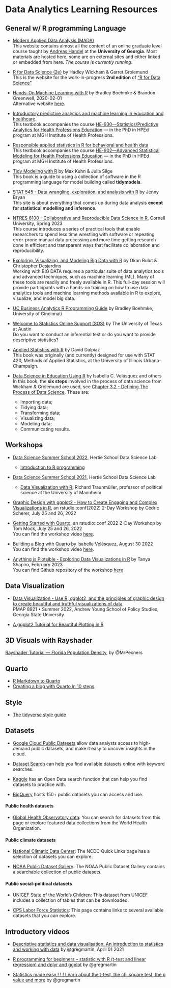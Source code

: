 # Data Analytics Learning Resources


## General w/ R programming Language

- [Modern Applied Data Analysis (MADA)](https://andreashandel.github.io/MADAcourse/)  
This website contains almost all the content of an online graduate level course taught by [Andreas Handel](https://www.andreashandel.com/) at the **University of Georgia**. Most materials are hosted here, some are on external sites and either linked or embedded from here. *The course is currently running*. 

- [R for Data Science (2e)](https://r4ds.hadley.nz/) by Hadley Wickham & Garret Grolemund  
This is the website for the work-in-progress **2nd edition** of [“R for Data Science”](https://r4ds.had.co.nz/)  

- [Hands-On Machine Learning with R](https://bradleyboehmke.github.io/HOML/) by Bradley Boehmke & Brandon Greenwell, 2020-02-01  
Alternative website [here](https://koalaverse.github.io/homlr/index.html).

- [Introductory predictive analytics and machine learning in education and healthcare](https://bookdown.org/anshul302/paml/).  
This textbook accompanies the course [HE-930—Statistics/Predictive Analytics for Health Professions Education](https://mghihp.smartcatalogiq.com/en/2019-2020/Catalog/Course-Descriptions/HE-Health-Professions-Education/900/HE-930) — in the PhD in HPEd program at MGH Institute of Health Professions.  

- [Responsible applied statistics in R for behavioral and health data](https://bookdown.org/anshul302/HE902-MGHIHP-Spring2020/)  
This textbook accompanies the course [HE-902—Advanced Statistical Modeling for Health Professions Education](https://mghihp.smartcatalogiq.com/en/current/Catalog/Course-Descriptions/SCHOOL-OF-HEALTHCARE-LEADERSHIP/HE-Health-Professions-Education/900/HE-902) — in the PhD in HPEd program at MGH Institute of Health Professions.  

- [Tidy Modeling with R](https://www.tmwr.org/) by Max Kuhn & Julia Silge  
This book is a guide to using a collection of software in the R programming language for model building called **tidymodels**.  

- [STAT 545 - Data wrangling, exploration, and analysis with R](https://stat545.com/) by Jenny Bryan  
This site is about everything that comes up during data analysis **except for statistical modelling and inference**.  

- [NTRES 6100 - Collaborative and Reproducible Data Science in R](https://nt246.github.io/NTRES-6100-data-science/), Cornell University, Spring 2023  
This course introduces a series of practical tools that enable researchers to spend less time wrestling with software or repeating error-prone manual data processing and more time getting research done in efficient and transparent ways that facilitate collaboration and reproducibility.  

- [Exploring, Visualizing, and Modeling Big Data with R](https://okanbulut.github.io/bigdata/) by Okan Bulut & Christopher Desjardins  
Working with BIG DATA requires a particular suite of data analytics tools and advanced techniques, such as machine learning (ML). Many of these tools are readily and freely available in R. This full-day session will provide participants with a hands-on training on how to use data analytics tools and machine learning methods available in R to explore, visualize, and model big data.  

- [UC Business Analytics R Programming Guide](http://uc-r.github.io/) by Bradley Boehmke, University of Cincinnati  

- [Welcome to Statistics Online Support (SOS)](http://sites.utexas.edu/sos/) by The University of Texas at Austin  
Do you want to conduct an inferential test or do you want to provide descriptive statistics?

- [Applied Statistics with R](https://book.stat420.org/) by David Dalpiaz  
This book was originally (and currently) designed for use with STAT 420, Methods of Applied Statistics, at the University of Illinois Urbana-Champaign.  

- [Data Science in Education Using R](https://datascienceineducation.com/) by Isabella C. Velásquez and others  
In this book, the **six steps** involved in the process of data science from Wickham & Grolemund are used, see [Chapter 3.2 - Defining The Process of Data Science](https://datascienceineducation.com/c03.html#defining-the-process-of-data-science). These are:  
  - Importing data;
  - Tidying data;
  - Transforming data;
  - Visualizing data;
  - Modeling data;
  - Communicating results.


## Workshops

- [Data Science Summer School 2022](https://ds3.ai/), Hertie School Data Science Lab 
  - [Introduction to R programming](https://ds3.ai/2022/rprogramming.html)


- [Data Science Summer School 2021](https://ds3.ai/summerschool.html), Hertie School Data Science Lab 
  - [Data Visualization with R](https://ds3.ai/courses/datavisualization.html), Richard Traunmüller, professor of political science at the University of Mannheim  
  
- [Graphic Design with ggplot2 - How to Create Engaging and Complex Visualizations in R](https://rstudio-conf-2022.github.io/ggplot2-graphic-design/), an rstudio::conf(2022) 2-Day Workshop by Cédric Scherer, July 25 and 26, 2022  

- [Getting Started with Quarto](https://rstudio-conf-2022.github.io/get-started-quarto/), an rstudio::conf 2022 2-Day Workshop by Tom Mock, July 25 and 26, 2022  
You can find the workshop video [here](https://www.youtube.com/watch?v=yvi5uXQMvu4).  

- [Building a Blog with Quarto](https://ivelasq.quarto.pub/building-a-blog-with-quarto/) by Isabella Velásquez, August 30 2022  
You can find the workshop video [here](https://www.youtube.com/watch?v=CVcvXfRyfE0).  

- [Anything is Plotsible - Exploring Data Visualizations in R](https://www.youtube.com/watch?v=C_smyZPVgR8) by Tanya Shapiro, February 2023  
You can find Github repository of the workshop [here](https://github.com/tashapiro/anything-is-plotsible/blob/main/README.md)  


## Data Visualization

- [Data Visualization - Use R, ggplot2, and the principles of graphic design to create beautiful and truthful visualizations of data](https://datavizs22.classes.andrewheiss.com/)  
PMAP 8921 • Summer 2022, Andrew Young School of Policy Studies, Georgia State University  

- [A ggplot2 Tutorial for Beautiful Plotting in R](https://cedricscherer.netlify.app/2019/08/05/a-ggplot2-tutorial-for-beautiful-plotting-in-r/)    


## 3D Visuals with Rayshader  

[Rayshader Tutorial — Florida Population Density](https://www.youtube.com/watch?v=zgFXVhmKNbU), by @MrPecners  




## Quarto

- [R Markdown to Quarto](https://mine-cetinkaya-rundel.github.io/quarto-tip-a-day/posts/08-rmd-switch/)  
- [Creating a blog with Quarto in 10 steps](https://beamilz.com/posts/2022-06-05-creating-a-blog-with-quarto/en/)  

## Style

- [The tidyverse style guide](https://style.tidyverse.org/index.html)  

## Datasets

- [Google Cloud Public Datasets](https://cloud.google.com/datasets) allow data analysts access to high-demand public datasets, and make it easy to uncover insights in the cloud.  

- [Dataset Search](https://datasetsearch.research.google.com/) can help you find available datasets online with keyword searches.  

- [Kaggle](https://www.kaggle.com/datasets) has an Open Data search function that can help you find datasets to practice with.  

- [BigQuery](https://cloud.google.com/bigquery/public-data) hosts 150+ public datasets you can access and use.  

#### Public health datasets

- [Global Health Observatory data](https://www.who.int/data/collections): You can search for datasets from this page or explore featured data collections from the World Health Organization.  

#### Public climate datasets

- [National Climatic Data Center](https://www.ncei.noaa.gov/products): The NCDC Quick Links page has a selection of datasets you can explore.  

- [NOAA Public Dataset Gallery](https://www.climate.gov/maps-data/all?listingMain=datasetgallery): The NOAA Public Dataset Gallery contains a searchable collection of public datasets.  

#### Public social-political datasets

- [UNICEF State of the World’s Children](https://data.unicef.org/resources/dataset/sowc-2019-statistical-tables/): This dataset from UNICEF includes a collection of tables that can be downloaded.  

- [CPS Labor Force Statistics](https://www.bls.gov/cps/tables.htm): This page contains links to several available datasets that you can explore.  


## Introductory videos

- [Descriptive statistics and data visualisation. An introduction to statistics and working with data](https://www.youtube.com/watch?v=txNvZ3Zndak) by @gregmartin, April 01 2021  

- [R programming for beginners – statistic with R (t-test and linear regression) and dplyr and ggplot](https://www.youtube.com/watch?v=ANMuuq502rE) by 
@gregmartin  

- [Statistics made easy ! ! ! Learn about the t-test, the chi square test, the p value and more](https://www.youtube.com/watch?v=I10q6fjPxJ0) by @gregmartin  







